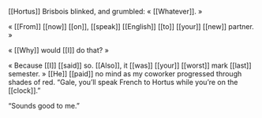 [[Hortus]] Brisbois blinked, and grumbled: « [[Whatever]]. »

« [[From]] [[now]] [[on]], [[speak]] [[English]] [[to]] [[your]] [[new]] partner. »

« [[Why]] would [[I]] do that? »

« Because [[I]] [[said]] so. [[Also]], it [[was]] [[your]] [[worst]] mark [[last]] semester. » [[He]] [[paid]] no mind as my coworker progressed through shades of red. “Gale, you’ll speak French to Hortus while you’re on the [[clock]].”

“Sounds good to me.”